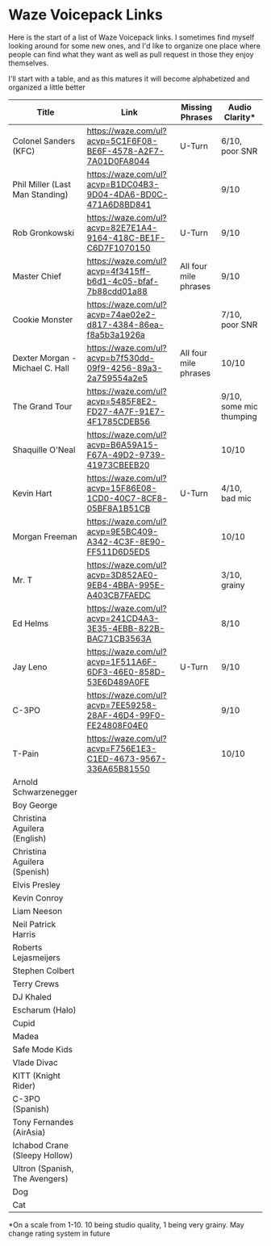 # Waze Voicepack Links

Here is the start of a list of Waze Voicepack links. I sometimes find myself looking around for some new ones, and I'd like to organize one place where people can find what they want as well as pull request in those they enjoy themselves. 

I'll start with a table, and as this matures it will become alphabetized and organized a little better

| Title       | Link        | Missing Phrases | Audio Clarity* |
| ----------- | ----------- | ----------- | ----------- |
| Colonel Sanders (KFC) | https://waze.com/ul?acvp=5C1F6F08-BE6F-4578-A2F7-7A01D0FA8044 |U-Turn| 6/10, poor SNR |
| Phil Miller (Last Man Standing) | https://waze.com/ul?acvp=B1DC04B3-9D04-4DA6-BD0C-471A6D8BD841| |9/10|
| Rob Gronkowski |https://waze.com/ul?acvp=82E7E1A4-9164-418C-BE1F-C6D7F1070150|U-Turn|9/10|
| Master Chief |https://waze.com/ul?acvp=4f3415ff-b6d1-4c05-bfaf-7b88cdd01a88|All four mile phrases|9/10|
| Cookie Monster |https://waze.com/ul?acvp=74ae02e2-d817-4384-86ea-f8a5b3a1926a||7/10, poor SNR|
| Dexter Morgan - Michael C. Hall |https://waze.com/ul?acvp=b7f530dd-09f9-4256-89a3-2a759554a2e5|All four mile phrases|10/10|
| The Grand Tour |https://waze.com/ul?acvp=5485F8E2-FD27-4A7F-91E7-4F1785CDEB56||9/10, some mic thumping|
| Shaquille O'Neal |https://waze.com/ul?acvp=B6A59A15-F67A-49D2-9739-41973CBEEB20||10/10|
| Kevin Hart |https://waze.com/ul?acvp=15F86E08-1CD0-40C7-8CF8-05BF8A1B51CB|U-Turn|4/10, bad mic|
| Morgan Freeman |https://waze.com/ul?acvp=9E5BC409-A342-4C3F-8E90-FF511D6D5ED5||10/10|
| Mr. T |https://waze.com/ul?acvp=3D852AE0-9EB4-4BBA-995E-A403CB7FAEDC||3/10, grainy|
| Ed Helms |https://waze.com/ul?acvp=241CD4A3-3E35-4EBB-822B-BAC71CB3563A||8/10|
| Jay Leno |https://waze.com/ul?acvp=1F511A6F-6DF3-46E0-858D-53E6D489A0FE|U-Turn|9/10|
| C-3PO |https://waze.com/ul?acvp=7EE59258-28AF-46D4-99F0-FE24808F04E0||9/10|
| T-Pain |https://waze.com/ul?acvp=F756E1E3-C1ED-4673-9567-336A65B81550||10/10|
| Arnold Schwarzenegger ||||
| Boy George ||||
| Christina Aguilera (English) ||||
| Christina Aguilera (Spenish) ||||
| Elvis Presley ||||
| Kevin Conroy ||||
| Liam Neeson ||||
| Neil Patrick Harris ||||
| Roberts Lejasmeijers ||||
| Stephen Colbert ||||
| Terry Crews ||||
| DJ Khaled ||||
| Escharum (Halo) ||||
| Cupid ||||
| Madea ||||
| Safe Mode Kids ||||
| Vlade Divac ||||
| KITT (Knight Rider) |||| may be community created -unsure
| C-3PO (Spanish) ||||
| Tony Fernandes (AirAsia) ||||
| Ichabod Crane (Sleepy Hollow) ||||
| Ultron (Spanish, The Avengers) ||||
| Dog ||||
| Cat ||||



*On a scale from 1-10. 10 being studio quality, 1 being very grainy. May change rating system in future
